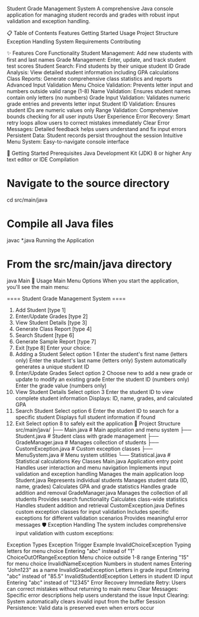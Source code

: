 Student Grade Management System
A comprehensive Java console application for managing student records and grades with robust input validation and exception handling.

📋 Table of Contents
Features
Getting Started
Usage
Project Structure
Exception Handling
System Requirements
Contributing

✨ Features
Core Functionality
Student Management: Add new students with first and last names
Grade Management: Enter, update, and track student test scores
Student Search: Find students by their unique student ID
Grade Analysis: View detailed student information including GPA calculations
Class Reports: Generate comprehensive class statistics and reports
Advanced Input Validation
Menu Choice Validation: Prevents letter input and numbers outside valid range (1-8)
Name Validation: Ensures student names contain only letters (no numbers)
Grade Input Validation: Validates numeric grade entries and prevents letter input
Student ID Validation: Ensures student IDs are numeric values only
Range Validation: Comprehensive bounds checking for all user inputs
User Experience
Error Recovery: Smart retry loops allow users to correct mistakes immediately
Clear Error Messages: Detailed feedback helps users understand and fix input errors
Persistent Data: Student records persist throughout the session
Intuitive Menu System: Easy-to-navigate console interface

🚀 Getting Started
Prerequisites
Java Development Kit (JDK) 8 or higher
Any text editor or IDE
Compilation
# Navigate to the source directory
cd src/main/java
# Compile all Java files
javac *.java
Running the Application
# From the src/main/java directory
java Main
📖 Usage
Main Menu Options
When you start the application, you'll see the main menu:

==== Student Grade Management System ====
1. Add Student [type 1]
2. Enter/Update Grades [type 2]
3. View Student Details [type 3]
4. Generate Class Report [type 4]
6. Search Student [type 6]
7. Generate Sample Report [type 7]
8. Exit [type 8]
Enter your choice:
1. Adding a Student
Select option 1
Enter the student's first name (letters only)
Enter the student's last name (letters only)
System automatically generates a unique student ID
2. Enter/Update Grades
Select option 2
Choose new to add a new grade or update to modify an existing grade
Enter the student ID (numbers only)
Enter the grade value (numbers only)
3. View Student Details
Select option 3
Enter the student ID to view complete student information
Displays: ID, name, grades, and calculated GPA
6. Search Student
Select option 6
Enter the student ID to search for a specific student
Displays full student information if found
8. Exit
Select option 8 to safely exit the application
📁 Project Structure
src/main/java/
├── Main.java              # Main application and menu system
├── Student.java           # Student class with grade management
├── GradeManager.java      # Manages collection of students
├── CustomException.java   # Custom exception classes
├── MenuSystem.java        # Menu system utilities
└── Statistical.java       # Statistical calculations
Key Classes
Main.java
Application entry point
Handles user interaction and menu navigation
Implements input validation and exception handling
Manages the main application loop
Student.java
Represents individual students
Manages student data (ID, name, grades)
Calculates GPA and grade statistics
Handles grade addition and removal
GradeManager.java
Manages the collection of all students
Provides search functionality
Calculates class-wide statistics
Handles student addition and retrieval
CustomException.java
Defines custom exception classes for input validation
Includes specific exceptions for different validation scenarios
Provides meaningful error messages
🛡️ Exception Handling
The system includes comprehensive input validation with custom exceptions:

Exception Types
Exception	Trigger	Example
InvalidChoiceException	Typing letters for menu choice	Entering "abc" instead of "1"
ChoiceOutOfRangeException	Menu choice outside 1-8 range	Entering "15" for menu choice
InvalidNameException	Numbers in student names	Entering "John123" as a name
InvalidGradeException	Letters in grade input	Entering "abc" instead of "85.5"
InvalidStudentIdException	Letters in student ID input	Entering "abc" instead of "12345"
Error Recovery
Immediate Retry: Users can correct mistakes without returning to main menu
Clear Messages: Specific error descriptions help users understand the issue
Input Clearing: System automatically clears invalid input from the buffer
Session Persistence: Valid data is preserved even when errors occur
